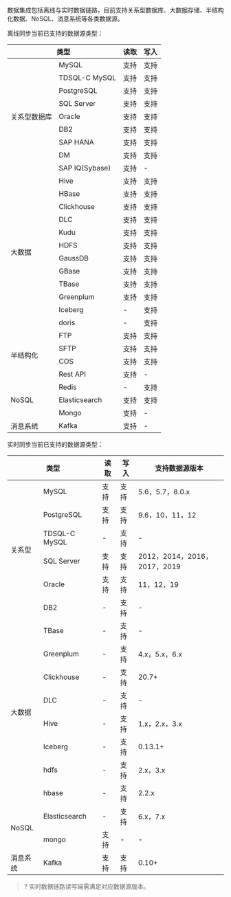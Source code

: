 数据集成包括离线与实时数据链路，目前支持关系型数据库、大数据存储、半结构化数据、NoSQL、消息系统等各类数据源。

离线同步当前已支持的数据源类型：
<table>
<thead>
<tr>
<th colspan="2">类型</th>
<th >读取</th>
<th >写入</th>
</tr>
</thead>
<tbody>
<tr>
<td rowspan=9>关系型数据库</td>
<td >MySQL</td>
<td >支持</td>
<td >支持</td>
</tr>
<tr>
<td >TDSQL-C MySQL</td>
<td >支持</td>
<td >支持</td>
</tr><tr>
<td >PostgreSQL</td>
<td >支持</td>
<td >支持</td>
</tr><tr>
<td >SQL Server</td>
<td >支持</td>
<td >支持</td>
</tr><tr>
<td >Oracle</td>
<td >支持</td>
<td >支持</td>
</tr><tr>
<td >DB2</td>
<td >支持</td>
<td >支持</td>
</tr><tr>
<td >SAP HANA</td>
<td >支持</td>
<td >支持</td>
</tr><tr>
<td >DM</td>
<td >支持</td>
<td >支持</td>
</tr><tr>
<td >SAP IQ(Sybase)</td>
<td >支持</td>
<td >-</td>
</tr>
<tr>
<td rowspan=12>大数据</td>
<td >Hive</td>
<td >支持</td>
<td >支持</td>
</tr>
<tr><td >HBase</td>
<td >支持</td>
<td >支持</td>
</tr>
<tr><td >Clickhouse</td>
<td >支持</td>
<td >支持</td>
</tr>
<tr><td >DLC</td>
<td >支持</td>
<td >支持</td>
</tr>
<tr><td >Kudu</td>
<td >支持</td>
<td >支持</td>
</tr>
<tr><td >HDFS</td>
<td >支持</td>
<td >支持</td>
</tr>
<tr><td >GaussDB</td>
<td >支持</td>
<td >支持</td>
</tr>
<tr><td >GBase</td>
<td >支持</td>
<td >支持</td>
</tr>
<tr><td >TBase</td>
<td >支持</td>
<td >支持</td>
</tr>
<tr><td >Greenplum</td>
<td >支持</td>
<td >支持</td>
</tr>
<tr><td >Iceberg</td>
<td >-</td>
<td >支持</td>
</tr>
<tr><td >doris</td>
<td >-</td>
<td >支持</td>
</tr>
<tr>
<td rowspan=4>半结构化</td>
<td >FTP</td>
<td >支持</td>
<td >支持</td>
</tr>
<tr><td >SFTP</td>
<td >支持</td>
<td >支持</td>
</tr>
<tr><td >COS</td>
<td >支持</td>
<td >支持</td>
</tr>
<tr><td >Rest API</td>
<td >支持</td>
<td >-</td>
</tr>
<tr>
<td rowspan=3>NoSQL</td>
<td >Redis</td>
<td >-</td>
<td >支持</td>
</tr>
<tr><td >Elasticsearch</td>
<td >支持</td>
<td >支持</td>
</tr>
<tr><td >Mongo</td>
<td >支持</td>
<td >-</td>
</tr>
<tr>
<td >消息系统</td>
<td >Kafka</td>
<td >支持</td>
<td >-</td>
</tr>
</tbody>
</table>

实时同步当前已支持的数据源类型：
<table>
<thead>
<tr>
<th colspan="2">类型</th>
<th >读取</th>
<th >写入</th>
<th >支持数据源版本</th>
</tr>
</thead>
<tbody>
<tr>
<td rowspan=6>关系型</td>
<td >MySQL</td>
<td >支持</td>
<td >支持</td>
<td >5.6，5.7，8.0.x</td>
</tr>
<tr>
<td >PostgreSQL</td>
<td >支持</td>
<td >支持</td>
<td >9.6，10，11，12</td>
</tr>
<tr>
<td >TDSQL-C MySQL</td>
<td >-</td>
<td >支持</td>
<td >-</td>
</tr><tr>
<td >SQL Server</td>
<td >支持</td>
<td >支持</td>
<td >2012，2014，2016，2017，2019</td>
</tr>
<tr>
<td >Oracle</td>
<td >支持</td>
<td >支持</td>
<td >11，12，19</td>
</tr>
<tr>
<td >DB2</td>
<td >-</td>
<td >支持</td>
<td >-</td>
</tr>
<tr>
<td rowspan=8>大数据</td>
<td >TBase</td>
<td >-</td>
<td >支持</td>
<td >-</td>
</tr>
<tr>
<td >Greenplum</td>
<td >-</td>
<td >支持</td>
<td >4.x，5.x，6.x</td>
</tr>
<tr>
<td >Clickhouse</td>
<td >-</td>
<td >支持</td>
<td >20.7+</td>
</tr>
<tr>
<td >DLC</td>
<td >-</td>
<td >支持</td>
<td >-</td>
</tr>
<tr>
<td >Hive</td>
<td >-</td>
<td >支持</td>
<td >1.x，2.x，3.x</td>
</tr>
<tr>
<td >Iceberg</td>
<td >-</td>
<td >支持</td>
<td >0.13.1+</td>
</tr>
<tr>
<td >hdfs</td>
<td >-</td>
<td >支持</td>
<td >2.x，3.x</td>
</tr>
<tr>
<td >hbase</td>
<td >-</td>
<td >支持</td>
<td >2.2.x</td>
</tr>
<tr>
<td rowspan=2>NoSQL</td>
<td >Elasticsearch</td>
<td >-</td>
<td >支持</td>
<td >6.x，7.x</td>
</tr><tr>
<td >mongo</td>
<td >支持</td>
<td >-</td>
<td >-</td>
</tr><tr>
<td >消息系统</td>
<td >Kafka</td>
<td >支持</td>
<td >支持</td>
<td >0.10+</td>
</tr>
</tbody>
</table>

>? 实时数据链路读写端需满足对应数据源版本。
